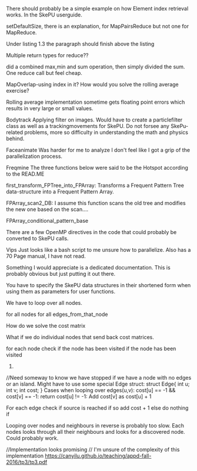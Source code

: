 There should probably be a simple example on how Element index retrieval works. In the SkePU userguide.


setDefaultSize, there is an explanation, for MapPairsReduce but not one for MapReduce.

Under listing 1.3 the paragraph should finish above the listing

Multiple return types for reduce??

did a combined max,min and sum operation, then simply divided the sum. One reduce call but feel cheap.

MapOverlap-using index in it? How would you solve the rolling average exercise?

Rolling average implementation sometime gets floating point errors which results in very large or small values.



Bodytrack
Applying filter on images. Would have to create a particlefilter class as well as a trackingmovements for SkePU. Do not forsee any SkePu-related problems, more so difficulty in understanding the math and physics behind.



Faceanimate
Was harder for me to analyze I don't feel like I got a grip of the parallelization process.



Freqmine
The three functions below were said to be the Hotspot according to the READ.ME

first_transform_FPTree_into_FPArray: Transforms a Frequent Pattern Tree data-structure into a Frequent Pattern Array. 

FPArray_scan2_DB: I assume this function scans the old tree and modifies the new one based on the scan....

FPArray_conditional_pattern_base

There are a few OpenMP directives in the code that could probably be converted to SkePU calls.

Vips
Just looks like a bash script to me unsure how to parallelize.
Also has a 70 Page manual, I have not read.

Something I would appreciate is a dedicated documentation.
This is probably obvious but just putting it out there.

You have to specify the SkePU data structures in their shortened form when using them as parameters for user functions.




We have to loop over all nodes.

for all nodes
    for all edges_from_that_node

How do we solve the cost matrix

What if we do individual nodes that send back cost matrices.

for each node check if the node has been visited
if the node has been visited 


1.
//Need someway to know we have stopped if we have a node with no edges or an island.
Might have to use some special Edge struct:
struct Edge{
    int u;
    int v;
    int cost;
}
Cases when looping over edges(u,v): 
    cost[u] == -1 && cost[v] == -1:
        return
    cost[u] != -1:
        Add cost[v] as cost[u] + 1

For each edge check if source is reached
    if so add cost + 1
    else do nothing
    if 


Looping over nodes and neighbours in reverse is probably too slow.
Each nodes looks through all their neighbours and looks for a discovered node.
Could probably work.


//Implementation looks promising
// I'm unsure of the complexity of this implementation
https://canyilu.github.io/teaching/appd-fall-2016/tp3/tp3.pdf


